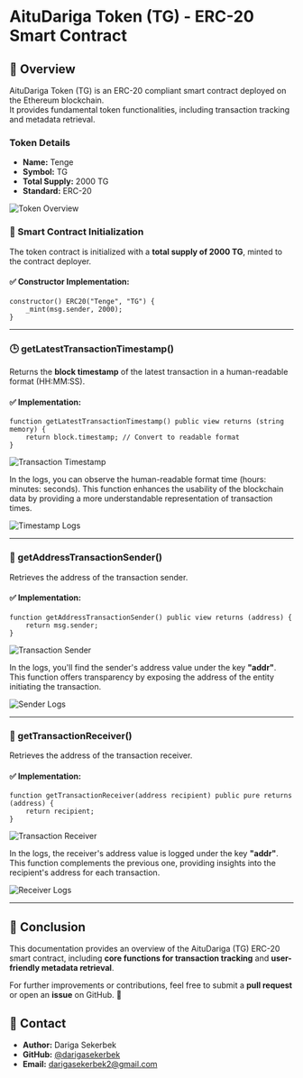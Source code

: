 # AituDariga Token (TG) - ERC-20 Smart Contract

## 🔹 Overview  
AituDariga Token (TG) is an ERC-20 compliant smart contract deployed on the Ethereum blockchain.  
It provides fundamental token functionalities, including transaction tracking and metadata retrieval.  

### Token Details  
- **Name:** Tenge  
- **Symbol:** TG  
- **Total Supply:** 2000 TG  
- **Standard:** ERC-20  

![Token Overview](https://raw.githubusercontent.com/darigasekerbek/Blockhain-1/main/assets/token-overview.png)  

### 🔹 Smart Contract Initialization  
The token contract is initialized with a **total supply of 2000 TG**, minted to the contract deployer.  

#### ✅ Constructor Implementation:  
```solidity
constructor() ERC20("Tenge", "TG") {
    _mint(msg.sender, 2000);
}
```

---

### 🕒 getLatestTransactionTimestamp()  
Returns the **block timestamp** of the latest transaction in a human-readable format (HH:MM:SS).  

#### ✅ Implementation:  
```solidity
function getLatestTransactionTimestamp() public view returns (string memory) {
    return block.timestamp; // Convert to readable format
}
```

![Transaction Timestamp](https://raw.githubusercontent.com/darigasekerbek/Blockhain-1/main/assets/transaction-timestamp.png)  

In the logs, you can observe the human-readable format time (hours: minutes: seconds). This function enhances the usability of the blockchain data by providing a more understandable representation of transaction times.  

![Timestamp Logs](https://raw.githubusercontent.com/darigasekerbek/Blockhain-1/main/assets/timestamp-logs.png)  

---

### 📍 getAddressTransactionSender()  
Retrieves the address of the transaction sender.  

#### ✅ Implementation:  
```solidity
function getAddressTransactionSender() public view returns (address) {
    return msg.sender;
}
```

![Transaction Sender](https://raw.githubusercontent.com/darigasekerbek/Blockhain-1/main/assets/transaction-sender.png)  

In the logs, you'll find the sender's address value under the key **"addr"**. This function offers transparency by exposing the address of the entity initiating the transaction.  

![Sender Logs](https://raw.githubusercontent.com/darigasekerbek/Blockhain-1/main/assets/sender-logs.png)  

---

### 📩 getTransactionReceiver()  
Retrieves the address of the transaction receiver.  

#### ✅ Implementation:  
```solidity
function getTransactionReceiver(address recipient) public pure returns (address) {
    return recipient;
}
```

![Transaction Receiver](https://raw.githubusercontent.com/darigasekerbek/Blockhain-1/main/assets/transaction-receiver.png)  

In the logs, the receiver's address value is logged under the key **"addr"**. This function complements the previous one, providing insights into the recipient's address for each transaction.  

![Receiver Logs](https://raw.githubusercontent.com/darigasekerbek/Blockhain-1/main/assets/receiver-logs.png)  

---

## 📜 Conclusion  
This documentation provides an overview of the AituDariga (TG) ERC-20 smart contract, including **core functions for transaction tracking** and **user-friendly metadata retrieval**.  

For further improvements or contributions, feel free to submit a **pull request** or open an **issue** on GitHub. 🚀  

## 📧 Contact  
- **Author:** Dariga Sekerbek  
- **GitHub:** [@darigasekerbek](https://github.com/darigasekerbek)  
- **Email:** darigasekerbek2@gmail.com  
